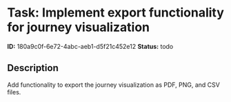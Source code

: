# Task: Implement export functionality for journey visualization

**ID:** 180a9c0f-6e72-4abc-aeb1-d5f21c452e12
**Status:** todo

## Description

Add functionality to export the journey visualization as PDF, PNG, and CSV files.
